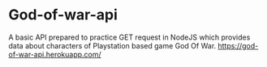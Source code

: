 # God-of-war-api
A basic API prepared to practice GET request in NodeJS which provides data about characters of Playstation based game God Of War.
https://god-of-war-api.herokuapp.com/
